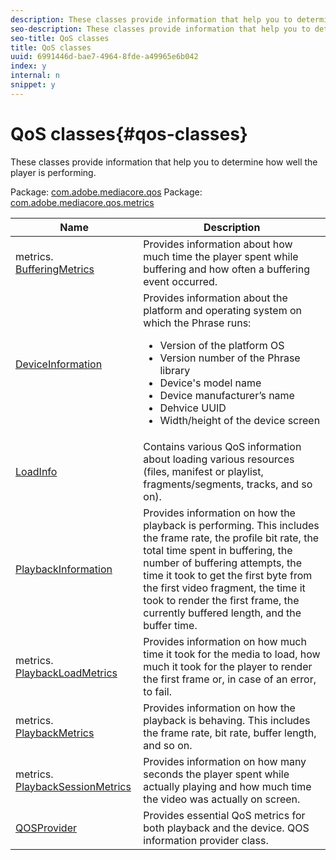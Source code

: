 ```yaml
---
description: These classes provide information that help you to determine how well the player is performing.
seo-description: These classes provide information that help you to determine how well the player is performing.
seo-title: QoS classes
title: QoS classes
uuid: 6991446d-bae7-4964-8fde-a49965e6b042
index: y
internal: n
snippet: y
---
```


# QoS classes{#qos-classes}

These classes provide information that help you to determine how well the player is performing.

 Package: [com.adobe.mediacore.qos](http://help.adobe.com/en_US/primetime/api/psdk/javadoc_1.4/com/adobe/mediacore/qos/package-summary.html)  Package: [com.adobe.mediacore.qos.metrics](http://help.adobe.com/en_US/primetime/api/psdk/javadoc_1.4/com/adobe/mediacore/qos/metrics/package-summary.html) 

<table frame="all" colsep="1" rowsep="1" id="table_2893EFF9755149159A4F94E781C76B6E"> 
 <thead> 
  <tr rowsep="1"> 
   <th colname="1" class="entry"> Name </th> 
   <th colname="2" class="entry"> Description </th> 
  </tr> 
 </thead>
 <tbody> 
  <tr rowsep="1"> 
   <td colname="1"><span class="codeph">metrics.<a href="http://help.adobe.com/en_US/primetime/api/psdk/javadoc_1.4/com/adobe/mediacore/qos/metrics/BufferingMetrics.html" format="html" scope="external"> BufferingMetrics</a></span></td> 
   <td colname="2"> Provides information about how much time the player spent while buffering and how often a buffering event occurred. </td> 
  </tr> 
  <tr rowsep="1"> 
   <td colname="1"><span class="codeph"><a href="http://help.adobe.com/en_US/primetime/api/psdk/javadoc_1.4/com/adobe/mediacore/qos/DeviceInformation.html" format="html" scope="external"> DeviceInformation</a> </span></td> 
   <td colname="2">Provides information about the platform and operating system on which the 
    <ph conkeyref="phrases/primetime-sdk-name">
      Phrase
    </ph> runs: 
    <ul id="ul_0DE69F3B38E84964AB98DCCD11E5E123"> 
     <li id="li_19B2D1889FCA4B0F8FCB0EE8F87353B2">Version of the platform OS </li> 
     <li id="li_CA35F4A48FD34555AC7D7832D5997AD4">Version number of the 
      <ph conkeyref="phrases/primetime-sdk-name">
        Phrase
      </ph> library </li> 
     <li id="li_30D38320C2A3440E92C0A477FFFBF9A0">Device's model name </li> 
     <li id="li_2D15164B987E405685B96A900EBF041D">Device manufacturer’s name </li> 
     <li id="li_B78485CB9580444DB9694404706BA191">Dehvice UUID </li> 
     <li id="li_841EA77499B44F0692192F9DE1A798E4">Width/height of the device screen </li> 
    </ul> </td> 
  </tr> 
  <tr rowsep="1"> 
   <td colname="1"><span class="codeph"><a href="http://help.adobe.com/en_US/primetime/api/psdk/javadoc_1.4/com/adobe/mediacore/qos/LoadInfo.html" format="html" scope="external"> LoadInfo</a></span> </td> 
   <td colname="2"> Contains various QoS information about loading various resources (files, manifest or playlist, fragments/segments, tracks, and so on). </td> 
  </tr> 
  <tr rowsep="1"> 
   <td colname="1"><span class="codeph"><a href="http://help.adobe.com/en_US/primetime/api/psdk/javadoc_1.4/com/adobe/mediacore/qos/PlaybackInformation.html" format="html" scope="external"> PlaybackInformation</a></span> </td> 
   <td colname="2"> Provides information on how the playback is performing. This includes the frame rate, the profile bit rate, the total time spent in buffering, the number of buffering attempts, the time it took to get the first byte from the first video fragment, the time it took to render the first frame, the currently buffered length, and the buffer time. </td> 
  </tr> 
  <tr rowsep="1"> 
   <td colname="1"><span class="codeph">metrics.<a href="http://help.adobe.com/en_US/primetime/api/psdk/javadoc_1.4/com/adobe/mediacore/qos/metrics/PlaybackLoadMetrics.html" format="html" scope="external"> PlaybackLoadMetrics</a></span> </td> 
   <td colname="2"> Provides information on how much time it took for the media to load, how much it took for the player to render the first frame or, in case of an error, to fail. </td> 
  </tr> 
  <tr rowsep="1"> 
   <td colname="1"><span class="codeph">metrics.<a href="http://help.adobe.com/en_US/primetime/api/psdk/javadoc_1.4/com/adobe/mediacore/qos/metrics/PlaybackLoadMetrics.html" format="html" scope="external"> PlaybackMetrics</a> </span></td> 
   <td colname="2"> Provides information on how the playback is behaving. This includes the frame rate, bit rate, buffer length, and so on. </td> 
  </tr> 
  <tr rowsep="1"> 
   <td colname="1"><span class="codeph">metrics.<a href="http://help.adobe.com/en_US/primetime/api/psdk/javadoc_1.4/com/adobe/mediacore/qos/metrics/PlaybackSessionMetrics.html" format="html" scope="external"> PlaybackSessionMetrics</a></span> </td> 
   <td colname="2"> Provides information on how many seconds the player spent while actually playing and how much time the video was actually on screen. </td> 
  </tr> 
  <tr rowsep="1"> 
   <td colname="1"><span class="codeph"><a href="http://help.adobe.com/en_US/primetime/api/psdk/javadoc_1.4/com/adobe/mediacore/qos/QOSProvider.html" format="html" scope="external"> QOSProvider</a></span></td> 
   <td colname="2">
    <ph>
      Provides essential QoS metrics for both playback and the device.
    </ph>
    <ph>
      QOS information provider class.
    </ph> </td> 
  </tr> 
 </tbody> 
</table>

